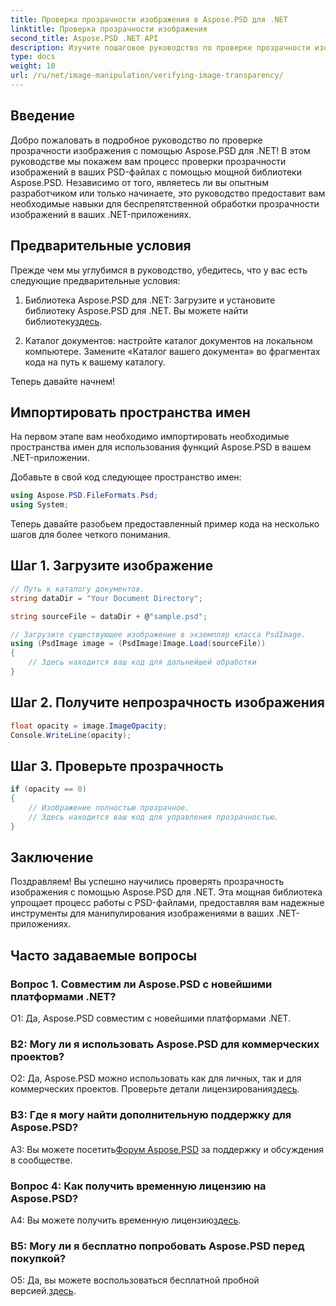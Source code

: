 ```yaml
---
title: Проверка прозрачности изображения в Aspose.PSD для .NET
linktitle: Проверка прозрачности изображения
second_title: Aspose.PSD .NET API
description: Изучите пошаговое руководство по проверке прозрачности изображения в Aspose.PSD для .NET.
type: docs
weight: 10
url: /ru/net/image-manipulation/verifying-image-transparency/
---
```

## Введение

Добро пожаловать в подробное руководство по проверке прозрачности изображения с помощью Aspose.PSD для .NET! В этом руководстве мы покажем вам процесс проверки прозрачности изображений в ваших PSD-файлах с помощью мощной библиотеки Aspose.PSD. Независимо от того, являетесь ли вы опытным разработчиком или только начинаете, это руководство предоставит вам необходимые навыки для беспрепятственной обработки прозрачности изображений в ваших .NET-приложениях.

## Предварительные условия

Прежде чем мы углубимся в руководство, убедитесь, что у вас есть следующие предварительные условия:

1.  Библиотека Aspose.PSD для .NET: Загрузите и установите библиотеку Aspose.PSD для .NET. Вы можете найти библиотеку[здесь](https://releases.aspose.com/psd/net/).

2. Каталог документов: настройте каталог документов на локальном компьютере. Замените «Каталог вашего документа» во фрагментах кода на путь к вашему каталогу.

Теперь давайте начнем!

## Импортировать пространства имен

На первом этапе вам необходимо импортировать необходимые пространства имен для использования функций Aspose.PSD в вашем .NET-приложении.

Добавьте в свой код следующее пространство имен:

```csharp
using Aspose.PSD.FileFormats.Psd;
using System;
```

Теперь давайте разобьем предоставленный пример кода на несколько шагов для более четкого понимания.

## Шаг 1. Загрузите изображение

```csharp
// Путь к каталогу документов.
string dataDir = "Your Document Directory";

string sourceFile = dataDir + @"sample.psd";

// Загрузите существующее изображение в экземпляр класса PsdImage.
using (PsdImage image = (PsdImage)Image.Load(sourceFile))
{
    // Здесь находится ваш код для дальнейшей обработки
}
```

## Шаг 2. Получите непрозрачность изображения

```csharp
float opacity = image.ImageOpacity;
Console.WriteLine(opacity);
```

## Шаг 3. Проверьте прозрачность

```csharp
if (opacity == 0)
{
    // Изображение полностью прозрачное.
    // Здесь находится ваш код для управления прозрачностью.
}
```

## Заключение

Поздравляем! Вы успешно научились проверять прозрачность изображения с помощью Aspose.PSD для .NET. Эта мощная библиотека упрощает процесс работы с PSD-файлами, предоставляя вам надежные инструменты для манипулирования изображениями в ваших .NET-приложениях.

## Часто задаваемые вопросы

### Вопрос 1. Совместим ли Aspose.PSD с новейшими платформами .NET?

О1: Да, Aspose.PSD совместим с новейшими платформами .NET.

### В2: Могу ли я использовать Aspose.PSD для коммерческих проектов?

 О2: Да, Aspose.PSD можно использовать как для личных, так и для коммерческих проектов. Проверьте детали лицензирования[здесь](https://purchase.aspose.com/buy).

### В3: Где я могу найти дополнительную поддержку для Aspose.PSD?

 A3: Вы можете посетить[Форум Aspose.PSD](https://forum.aspose.com/c/psd/34) за поддержку и обсуждения в сообществе.

### Вопрос 4: Как получить временную лицензию на Aspose.PSD?

 A4: Вы можете получить временную лицензию[здесь](https://purchase.aspose.com/temporary-license/).

### В5: Могу ли я бесплатно попробовать Aspose.PSD перед покупкой?

О5: Да, вы можете воспользоваться бесплатной пробной версией.[здесь](https://releases.aspose.com/).